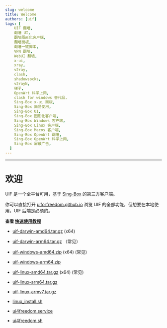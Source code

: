 ```yaml
---
slug: welcome
title: Welcome
authors: [uif]
tags: [
    UIF 翻墙,
    翻墙 UI,
    翻墙图形化客户端,
    翻墙面板,
    翻墙一键脚本,
    VPN 翻墙,
    WebUI 翻墙,
    x-ui,
    xray,
    v2ray,
    clash,
    shadowsocks,
    v2rayN,
    梯子,
    OpenWrt 科学上网,
    clash for windows 替代品，
    Sing-Box x-ui 面板,
    Sing-Box 简易使用,
    Sing-Box UI,
    Sing-Box 图形化客户端,
    Sing-Box Windows 客户端,
    Sing-Box Linux 客户端,
    Sing-Box Macos 客户端,
    Sing-Box OpenWrt 翻墙,
    Sing-Box OpenWrt 科学上网,
    Sing-Box 屏蔽广告,
  ]
---
```


---

# 欢迎

UIF 是一个全平台可用，基于 [Sing-Box](https://github.com/SagerNet/sing-box) 的第三方客户端。

你可以直接打开 [uiforfreedom.github.io](https://uiforfreedom.github.io/) 浏览 UIF 的全部功能，但想要在本地使用，UIF 后端是必须的。

**查看 [快速使用教程](https://uiforfreedom.github.io/UIF_help/docs/quic/intro)**

- [uif-darwin-amd64.tar.gz](pathname:///assets/release/uif-darwin-amd64.tar.gz) (x64)
- [uif-darwin-arm64.tar.gz](pathname:///assets/release/uif-darwin-arm64.tar.gz) （常见）
- [uif-windows-amd64.zip](pathname:///assets/release/uif-windows-amd64.zip) (x64) (常见)
- [uif-windows-arm64.zip](pathname:///assets/release/uif-windows-arm64.zip)
- [uif-linux-amd64.tar.gz](pathname:///assets/release/uif-linux-amd64.tar.gz) (x64) (常见)
- [uif-linux-arm64.tar.gz](pathname:///assets/release/uif-linux-arm64.tar.gz)
- [uif-linux-armv7.tar.gz](pathname:///assets/release/uif-linux-armv7.tar.gz)

- [linux_install.sh](pathname:///assets/release/linux_install.sh)
- [ui4freedom.service](pathname:///assets/release/ui4freedom.service)
- [ui4freedom.sh](pathname:///assets/release/ui4freedom.sh)

